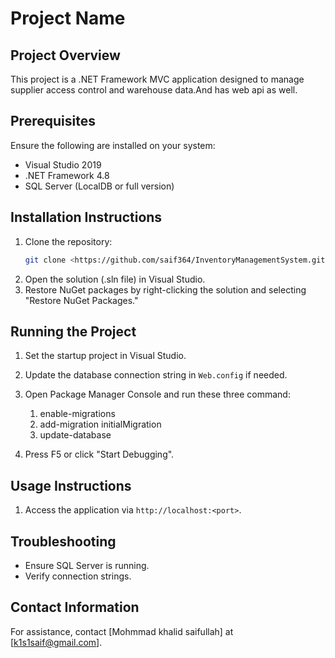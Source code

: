 # Project Name

## Project Overview

This project is a .NET Framework MVC application designed to manage supplier access control and warehouse data.And has web api as well.

## Prerequisites

Ensure the following are installed on your system:

- Visual Studio 2019  
- .NET Framework 4.8
- SQL Server (LocalDB or full version)
 

## Installation Instructions

1. Clone the repository:
   ```bash
   git clone <https://github.com/saif364/InventoryManagementSystem.git>
   ```
2. Open the solution (.sln file) in Visual Studio.
3. Restore NuGet packages by right-clicking the solution and selecting "Restore NuGet Packages."

## Running the Project

1. Set the startup project in Visual Studio.
2. Update the database connection string in `Web.config` if needed.
3. Open Package Manager Console and run these three command:
   1. enable-migrations
   2. add-migration initialMigration
   3. update-database
   
4. Press F5 or click "Start Debugging".

## Usage Instructions

1. Access the application via `http://localhost:<port>`.

## Troubleshooting

- Ensure SQL Server is running.
- Verify connection strings.
 

## Contact Information

For assistance, contact [Mohmmad khalid saifullah] at [k1s1saif@gmail.com].

